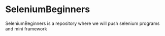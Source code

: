 # SeleniumBeginners
SeleniumBeginners is a repository where we will push selenium programs and mini framework
